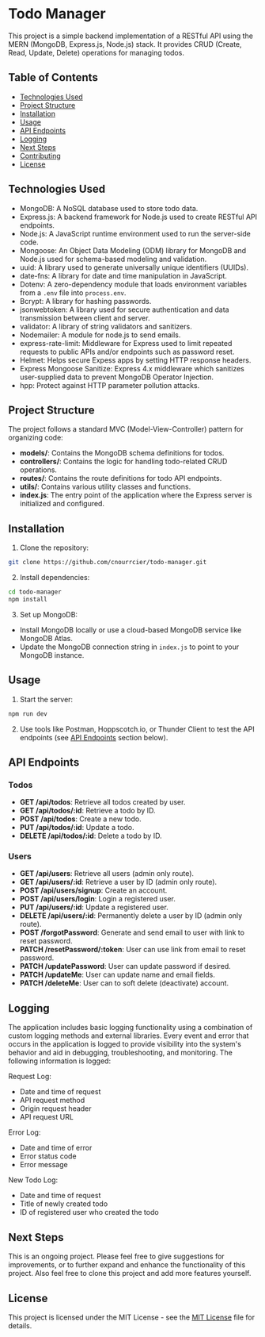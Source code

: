 # Todo Manager

This project is a simple backend implementation of a RESTful API using the MERN (MongoDB, Express.js, Node.js) stack. It provides CRUD (Create, Read, Update, Delete) operations for managing todos.

## Table of Contents

- [Technologies Used](#technologies-used)
- [Project Structure](#project-structure)
- [Installation](#installation)
- [Usage](#usage)
- [API Endpoints](#api-endpoints)
- [Logging](#logging)
- [Next Steps](#next-steps)
- [Contributing](#contributing)
- [License](#license)

## Technologies Used

- MongoDB: A NoSQL database used to store todo data.
- Express.js: A backend framework for Node.js used to create RESTful API endpoints.
- Node.js: A JavaScript runtime environment used to run the server-side code.
- Mongoose: An Object Data Modeling (ODM) library for MongoDB and Node.js used for schema-based modeling and validation.
- uuid: A library used to generate universally unique identifiers (UUIDs).
- date-fns: A library for date and time manipulation in JavaScript.
- Dotenv: A zero-dependency module that loads environment variables from a `.env` file into `process.env`.
- Bcrypt: A library for hashing passwords. 
- jsonwebtoken: A library used for secure authentication and data transmission between client and server.
- validator: A library of string validators and sanitizers.
- Nodemailer: A module for node.js to send emails.
- express-rate-limit: Middleware for Express used to limit repeated requests to public APIs and/or endpoints such as password reset.
- Helmet: Helps secure Expess apps by setting HTTP response headers.
- Express Mongoose Sanitize: Express 4.x middleware which sanitizes user-supplied data to prevent MongoDB Operator Injection.
- hpp: Protect against HTTP parameter pollution attacks.

## Project Structure

The project follows a standard MVC (Model-View-Controller) pattern for organizing code:

- **models/**: Contains the MongoDB schema definitions for todos.
- **controllers/**: Contains the logic for handling todo-related CRUD operations.
- **routes/**: Contains the route definitions for todo API endpoints.
- **utils/**: Contains various utility classes and functions.
- **index.js**: The entry point of the application where the Express server is initialized and configured.

## Installation

1. Clone the repository:

```bash
git clone https://github.com/cnourrcier/todo-manager.git
```

2. Install dependencies:

```bash
cd todo-manager
npm install
```

3. Set up MongoDB:
- Install MongoDB locally or use a cloud-based MongoDB service like MongoDB Atlas.
- Update the MongoDB connection string in `index.js` to point to your MongoDB instance.

## Usage

1. Start the server:

```bash
npm run dev
```

2. Use tools like Postman, Hoppscotch.io, or Thunder Client to test the API endpoints (see [API Endpoints](#api-endpoints) section below).

## API Endpoints

### Todos
- **GET /api/todos**: Retrieve all todos created by user.
- **GET /api/todos/:id**: Retrieve a todo by ID.
- **POST /api/todos**: Create a new todo.
- **PUT /api/todos/:id**: Update a todo.
- **DELETE /api/todos/:id**: Delete a todo by ID.

### Users
- **GET /api/users**: Retrieve all users (admin only route).
- **GET /api/users/:id**: Retrieve a user by ID (admin only route).
- **POST /api/users/signup**: Create an account.
- **POST /api/users/login**: Login a registered user.
- **PUT /api/users/:id**: Update a registered user.
- **DELETE /api/users/:id**: Permanently delete a user by ID (admin only route).
- **POST /forgotPassword**: Generate and send email to user with link to reset password.
- **PATCH /resetPassword/:token**: User can use link from email to reset password.
- **PATCH /updatePassword**: User can update password if desired.
- **PATCH /updateMe**: User can update name and email fields.
- **PATCH /deleteMe**: User can to soft delete (deactivate) account.

## Logging

The application includes basic logging functionality using a combination of custom logging methods and external libraries. Every event and error that occurs in the application is logged to provide visibility into the system's behavior and aid in debugging, troubleshooting, and monitoring. The following information is logged: 

Request Log:
- Date and time of request
- API request method
- Origin request header
- API request URL

Error Log: 
- Date and time of error
- Error status code
- Error message

New Todo Log:
- Date and time of request
- Title of newly created todo
- ID of registered user who created the todo
 
## Next Steps

This is an ongoing project. Please feel free to give suggestions for improvements, or to further expand and enhance the functionality of this project. Also feel free to clone this project and add more features yourself.


## License

This project is licensed under the MIT License - see the [MIT License](LICENSE) file for details. 

